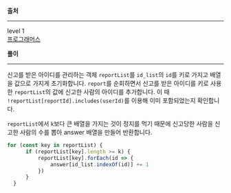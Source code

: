 **출처**<hr>
level 1   
[프로그래머스](https://programmers.co.kr/learn/courses/30/lessons/92334)
<br>

**풀이**<hr>
신고를 받은 아이디를 관리하는 객체 `reportList`를 `id_list`의 `id`를 키로 가지고 배열을 값으로 가지게 초기화합니다. `report`를 순회하면서 신고를 받은 아이디를 키로 사용한 `reportList`의 값에 신고한 사람의 아이디를 추가합니다. 이 때 `!reportList[reportId].includes(userId)`를 이용해 이미 포함되었는지 확인합니다.

`reportList`에서 `k`보다 큰 배열을 가지는 것이 정지를 먹기 때문에 신고당한 사람을 신고한 사람의 수를 뽑아 answer 배열을 만들어 반환합니다.

``` js
for (const key in reportList) {
      if (reportList[key].length >= k) {
          reportList[key].forEach(id => {
              answer[id_list.indexOf(id)] += 1
          })
      }
  }
```